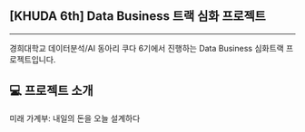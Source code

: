 ## [KHUDA 6th] Data Business 트랙 심화 프로젝트
---
경희대학교 데이터분석/AI 동아리 쿠다 6기에서 진행하는 Data Business 심화트랙 프로젝트입니다.

## :computer: 프로젝트 소개
미래 가계부: 내일의 돈을 오늘 설계하다
